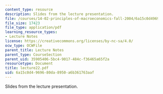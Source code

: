 ```yaml
---
content_type: resource
description: Slides from the lecture presentation.
file: /courses/14-02-principles-of-macroeconomics-fall-2004/6a15c0d4969680da8950a6b361763aaf_lecture22.pdf
file_size: 17423
file_type: application/pdf
learning_resource_types:
- Lecture Notes
license: https://creativecommons.org/licenses/by-nc-sa/4.0/
ocw_type: OCWFile
parent_title: Lecture Notes
parent_type: CourseSection
parent_uid: 35905406-5bc4-9017-484c-f36465a65f2a
resourcetype: Document
title: lecture22.pdf
uid: 6a15c0d4-9696-80da-8950-a6b361763aaf
---
```

Slides from the lecture presentation.